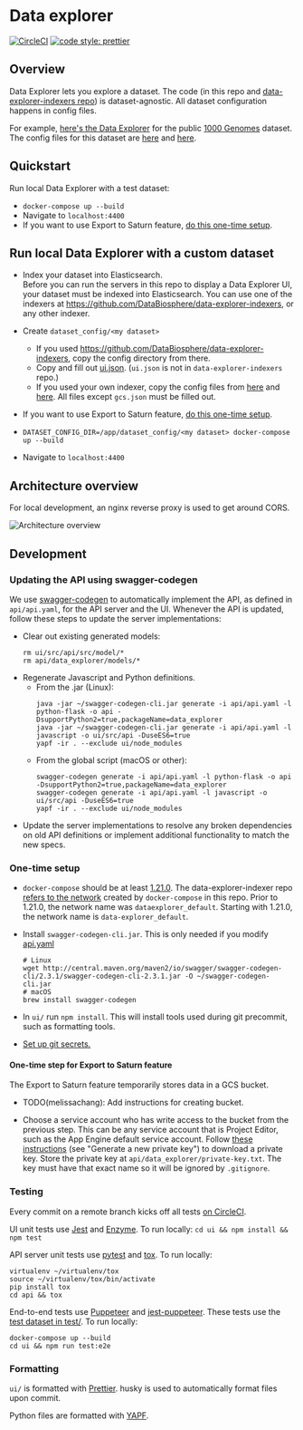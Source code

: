 # Data explorer

[![CircleCI](https://circleci.com/gh/DataBiosphere/data-explorer.svg?style=svg)](https://circleci.com/gh/DataBiosphere/data-explorer)
[![code style: prettier](https://img.shields.io/badge/code_style-prettier-ff69b4.svg?style=flat-square)](https://github.com/prettier/prettier)

## Overview

Data Explorer lets you explore a dataset. The code (in this repo and
[data-explorer-indexers repo](https://github.com/DataBiosphere/data-explorer-indexers))
is dataset-agnostic. All dataset configuration happens in config files.

For example, [here's the Data Explorer](https://test-data-explorer.appspot.com/)
for the public [1000 Genomes](http://www.internationalgenome.org/about) dataset.
The config files for this dataset are [here](https://github.com/DataBiosphere/data-explorer/tree/master/dataset_config/1000_genomes)
and [here](https://github.com/DataBiosphere/data-explorer-indexers/tree/master/dataset_config/1000_genomes).

## Quickstart

Run local Data Explorer with a test dataset:

* `docker-compose up --build`
* Navigate to `localhost:4400`
* If you want to use Export to Saturn feature, [do this one-time setup](https://github.com/DataBiosphere/data-explorer#one-time-setup-for-export-to-saturn-feature).

## Run local Data Explorer with a custom dataset

* Index your dataset into Elasticsearch.  
   Before you can run the servers in this repo to display a Data Explorer UI,
  your dataset must be indexed into Elasticsearch.
  You can use one of the indexers at
  https://github.com/DataBiosphere/data-explorer-indexers, or any other indexer.
* Create `dataset_config/<my dataset>`

  * If you used https://github.com/DataBiosphere/data-explorer-indexers, copy
    the config directory from there.
  * Copy and fill out [ui.json](https://github.com/DataBiosphere/data-explorer/tree/master/dataset_config/template/ui.json).
    (`ui.json` is not in `data-explorer-indexers` repo.)
  * If you used your own indexer, copy the config files from [here](https://github.com/DataBiosphere/data-explorer-indexers/tree/master/dataset_config/template)
    and [here](https://github.com/DataBiosphere/data-explorer/tree/master/dataset_config/template).
    All files except `gcs.json` must be filled out.

* If you want to use Export to Saturn feature, [do this one-time setup](https://github.com/DataBiosphere/data-explorer#one-time-setup-for-export-to-saturn-feature).
* `DATASET_CONFIG_DIR=/app/dataset_config/<my dataset> docker-compose up --build`
* Navigate to `localhost:4400`

## Architecture overview

For local development, an nginx reverse proxy is used to get around CORS.

![Architecture overview](https://i.imgur.com/IZLbPx9.png)

## Development

### Updating the API using swagger-codegen

We use [swagger-codegen](https://github.com/swagger-api/swagger-codegen) to
automatically implement the API, as defined in `api/api.yaml`, for the API
server and the UI. Whenever the API is updated, follow these steps to
update the server implementations:

* Clear out existing generated models:
  ```
  rm ui/src/api/src/model/*
  rm api/data_explorer/models/*
  ```
* Regenerate Javascript and Python definitions.
  * From the .jar (Linux):
    ```
    java -jar ~/swagger-codegen-cli.jar generate -i api/api.yaml -l python-flask -o api -DsupportPython2=true,packageName=data_explorer
    java -jar ~/swagger-codegen-cli.jar generate -i api/api.yaml -l javascript -o ui/src/api -DuseES6=true
    yapf -ir . --exclude ui/node_modules
    ```
  * From the global script (macOS or other):
    ```
    swagger-codegen generate -i api/api.yaml -l python-flask -o api -DsupportPython2=true,packageName=data_explorer
    swagger-codegen generate -i api/api.yaml -l javascript -o ui/src/api -DuseES6=true
    yapf -ir . --exclude ui/node_modules
    ```
* Update the server implementations to resolve any broken dependencies on old API definitions or implement additional functionality to match the new specs.

### One-time setup

* `docker-compose` should be at least [1.21.0](https://github.com/docker/compose/releases/tag/1.21.0).
The data-explorer-indexer repo
[refers to the network](https://github.com/DataBiosphere/data-explorer-indexers/blob/master/bigquery/docker-compose.yml#L34)
created by `docker-compose` in this repo. Prior to 1.21.0, the network name was
`dataexplorer_default`. Starting with 1.21.0, the network name is
`data-explorer_default`.
* Install `swagger-codegen-cli.jar`. This is only needed if you modify
[api.yaml](https://github.com/DataBiosphere/data-explorer/blob/master/api/api.yaml)

  ```
  # Linux
  wget http://central.maven.org/maven2/io/swagger/swagger-codegen-cli/2.3.1/swagger-codegen-cli-2.3.1.jar -O ~/swagger-codegen-cli.jar
  # macOS
  brew install swagger-codegen
  ```
* In `ui/` run `npm install`. This will install tools used during git precommit,
  such as formatting tools.
* [Set up git secrets.](https://github.com/DataBiosphere/data-explorer/tree/master/hooks)

#### One-time step for Export to Saturn feature

The Export to Saturn feature temporarily stores data in a GCS bucket.

* TODO(melissachang): Add instructions for creating bucket.

* Choose a service account who has write access to the bucket from the previous
step. This can be any service account that is Project Editor, such as the App
Engine default service account. Follow [these instructions](https://cloud.google.com/storage/docs/access-control/create-signed-urls-program#signing-language)
(see "Generate a new private key") to download a private key. Store the private
key at `api/data_explorer/private-key.txt`. The key must have that
exact name so it will be ignored by `.gitignore`.

### Testing

Every commit on a remote branch kicks off all tests [on CircleCI](https://circleci.com/gh/DataBiosphere).

UI unit tests use [Jest](https://facebook.github.io/jest/) and [Enzyme](https://github.com/airbnb/enzyme). To run locally: `cd ui && npm install && npm test`

API server unit tests use [pytest](https://docs.pytest.org/en/latest/) and
[tox](https://tox.readthedocs.io/en/latest/). To run locally:

```
virtualenv ~/virtualenv/tox
source ~/virtualenv/tox/bin/activate
pip install tox
cd api && tox
```

End-to-end tests use [Puppeteer](https://github.com/GoogleChrome/puppeteer) and
[jest-puppeteer](https://github.com/smooth-code/jest-puppeteer).
These tests use the [test dataset in test/](https://github.com/DataBiosphere/data-explorer/tree/master/test).
To run locally:

```
docker-compose up --build
cd ui && npm run test:e2e
```

### Formatting

`ui/` is formatted with [Prettier](https://prettier.io/). husky is used to automatically format files upon commit.

Python files are formatted with [YAPF](https://github.com/google/yapf).
